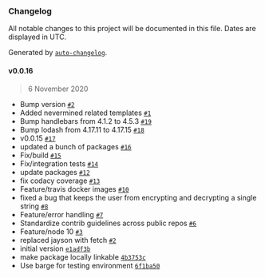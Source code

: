 ### Changelog

All notable changes to this project will be documented in this file. Dates are displayed in UTC.

Generated by [`auto-changelog`](https://github.com/CookPete/auto-changelog).

#### v0.0.16

> 6 November 2020

- Bump version [`#2`](https://github.com/nevermined-io/secret-store-client-js/pull/2)
- Added nevermined related templates [`#1`](https://github.com/nevermined-io/secret-store-client-js/pull/1)
- Bump handlebars from 4.1.2 to 4.5.3 [`#19`](https://github.com/nevermined-io/secret-store-client-js/pull/19)
- Bump lodash from 4.17.11 to 4.17.15 [`#18`](https://github.com/nevermined-io/secret-store-client-js/pull/18)
- v0.0.15 [`#17`](https://github.com/nevermined-io/secret-store-client-js/pull/17)
- updated a bunch of packages [`#16`](https://github.com/nevermined-io/secret-store-client-js/pull/16)
- Fix/build [`#15`](https://github.com/nevermined-io/secret-store-client-js/pull/15)
- Fix/integration tests [`#14`](https://github.com/nevermined-io/secret-store-client-js/pull/14)
- update packages [`#12`](https://github.com/nevermined-io/secret-store-client-js/pull/12)
- fix codacy coverage [`#13`](https://github.com/nevermined-io/secret-store-client-js/pull/13)
- Feature/travis docker images [`#10`](https://github.com/nevermined-io/secret-store-client-js/pull/10)
- fixed a bug that keeps the user from encrypting and decrypting a single string [`#8`](https://github.com/nevermined-io/secret-store-client-js/pull/8)
- Feature/error handling [`#7`](https://github.com/nevermined-io/secret-store-client-js/pull/7)
- Standardize contrib guidelines across public repos [`#6`](https://github.com/nevermined-io/secret-store-client-js/pull/6)
- Feature/node 10 [`#3`](https://github.com/nevermined-io/secret-store-client-js/pull/3)
- replaced jayson with fetch [`#2`](https://github.com/nevermined-io/secret-store-client-js/pull/2)
- initial version [`e1adf3b`](https://github.com/nevermined-io/secret-store-client-js/commit/e1adf3b0ecca6a734f4a65c3a0300a3407f63f63)
- make package locally linkable [`4b3753c`](https://github.com/nevermined-io/secret-store-client-js/commit/4b3753c90a0601349d8da858196b4e4664726c97)
- Use barge for testing environment [`6f1ba50`](https://github.com/nevermined-io/secret-store-client-js/commit/6f1ba50aeb25138efe868b54bc73d4126278b839)
